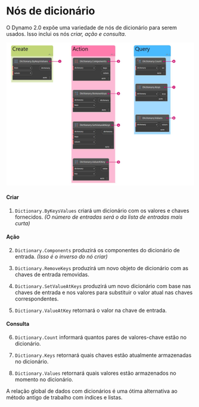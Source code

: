 # Nós de dicionário

O Dynamo 2.0 expõe uma variedade de nós de dicionário para serem usados. Isso inclui os nós _criar, ação e consulta_.

![](../images/5-5/2/dictionarynodes-nodes.jpg)

#### Criar

1. `Dictionary.ByKeysValues` criará um dicionário com os valores e chaves fornecidos. _(O número de entradas será o da lista de entradas mais curta)_

#### Ação

2. `Dictionary.Components` produzirá os componentes do dicionário de entrada. _(Isso é o inverso do nó criar)_

3. `Dictionary.RemoveKeys` produzirá um novo objeto de dicionário com as chaves de entrada removidas.

4. `Dictionary.SetValueAtKeys` produzirá um novo dicionário com base nas chaves de entrada e nos valores para substituir o valor atual nas chaves correspondentes.

5. `Dictionary.ValueAtKey` retornará o valor na chave de entrada.

#### Consulta

6. `Dictionary.Count` informará quantos pares de valores-chave estão no dicionário.

7. `Dictionary.Keys` retornará quais chaves estão atualmente armazenadas no dicionário.

8. `Dictionary.Values` retornará quais valores estão armazenados no momento no dicionário.

A relação global de dados com dicionários é uma ótima alternativa ao método antigo de trabalho com índices e listas.
